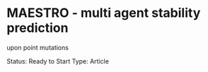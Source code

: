 # MAESTRO - multi agent stability prediction
upon point mutations

Status: Ready to Start
Type: Article